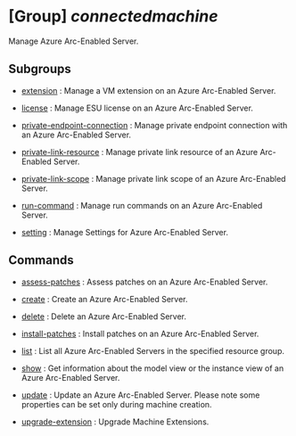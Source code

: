 # [Group] _connectedmachine_

Manage Azure Arc-Enabled Server.

## Subgroups

- [extension](/Commands/connectedmachine/extension/readme.md)
: Manage a VM extension on an Azure Arc-Enabled Server.

- [license](/Commands/connectedmachine/license/readme.md)
: Manage ESU license on an Azure Arc-Enabled Server.

- [private-endpoint-connection](/Commands/connectedmachine/private-endpoint-connection/readme.md)
: Manage private endpoint connection with an Azure Arc-Enabled Server.

- [private-link-resource](/Commands/connectedmachine/private-link-resource/readme.md)
: Manage private link resource of an Azure Arc-Enabled Server.

- [private-link-scope](/Commands/connectedmachine/private-link-scope/readme.md)
: Manage private link scope of an Azure Arc-Enabled Server.

- [run-command](/Commands/connectedmachine/run-command/readme.md)
: Manage run commands on an Azure Arc-Enabled Server.

- [setting](/Commands/connectedmachine/setting/readme.md)
: Manage Settings for Azure Arc-Enabled Server.

## Commands

- [assess-patches](/Commands/connectedmachine/_assess-patches.md)
: Assess patches on an Azure Arc-Enabled Server.

- [create](/Commands/connectedmachine/_create.md)
: Create an Azure Arc-Enabled Server.

- [delete](/Commands/connectedmachine/_delete.md)
: Delete an Azure Arc-Enabled Server.

- [install-patches](/Commands/connectedmachine/_install-patches.md)
: Install patches on an Azure Arc-Enabled Server.

- [list](/Commands/connectedmachine/_list.md)
: List all Azure Arc-Enabled Servers in the specified resource group.

- [show](/Commands/connectedmachine/_show.md)
: Get information about the model view or the instance view of an Azure Arc-Enabled Server.

- [update](/Commands/connectedmachine/_update.md)
: Update an Azure Arc-Enabled Server. Please note some properties can be set only during machine creation.

- [upgrade-extension](/Commands/connectedmachine/_upgrade-extension.md)
: Upgrade Machine Extensions.
